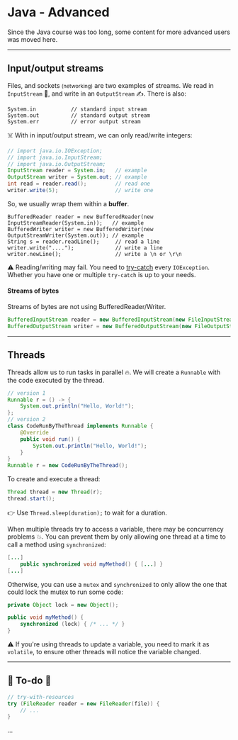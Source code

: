 # Java - Advanced

Since the Java course was too long, some content for more advanced users was moved here.

<hr class="sep-both">

## Input/output streams

<div class="row row-cols-md-2"><div>

Files, and sockets <small>(networking)</small> are two examples of streams. We read in `InputStream` 📖, and write in an `OutputStream` ✍️. There is also:

```java!
System.in           // standard input stream
System.out          // standard output stream
System.err          // error output stream
```

☠️ With in input/output stream, we can only read/write integers:

```java
// import java.io.IOException;
// import java.io.InputStream;
// import java.io.OutputStream;
InputStream reader = System.in;   // example
OutputStream writer = System.out; // example
int read = reader.read();         // read one
writer.write(5);                  // write one
```
</div><div>

So, we usually wrap them within a **buffer**.

```
BufferedReader reader = new BufferedReader(new InputStreamReader(System.in));   // example
BufferedWriter writer = new BufferedWriter(new OutputStreamWriter(System.out)); // example
String s = reader.readLine();     // read a line
writer.write("....");             // write a line
writer.newLine();                 // write a \n or \r\n
```

⚠️ Reading/writing may fail. You need to [try-catch]() every `IOException`. Whether you have one or multiple `try-catch` is up to your needs.

#### Streams of bytes

Streams of bytes are not using BufferedReader/Writer.

```java
BufferedInputStream reader = new BufferedInputStream(new FileInputStream(file));
BufferedOutputStream writer = new BufferedOutputStream(new FileOutputStream(file));
```
</div></div>

<hr class="sep-both">

## Threads

<div class="row row-cols-md-2"><div>

Threads allow us to run tasks in parallel 🔥. We will create a `Runnable` with the code executed by the thread.

```java
// version 1
Runnable r = () -> {
    System.out.println("Hello, World!");
};
// version 2
class CodeRunByTheThread implements Runnable {
	@Override
	public void run() {
		System.out.println("Hello, World!");
	}
}
Runnable r = new CodeRunByTheThread();
```

To create and execute a thread:

```java
Thread thread = new Thread(r);
thread.start();
```

👉 Use `Thread.sleep(duration);` to wait for a duration.
</div><div>

When multiple threads try to access a variable, there may be concurrency problems 💥. You can prevent them by only allowing one thread at a time to call a method using `synchronized`:

```java
[...]
    public synchronized void myMethod() { [...] }
[...]
```

Otherwise, you can use a `mutex` and `synchronized` to only allow the one that could lock the mutex to run some code:

```java
private Object lock = new Object();

public void myMethod() {
    synchronized (lock) { /* ... */ }
}
```

⚠️ If you're using threads to update a variable, you need to mark it as `volatile`, to ensure other threads will notice the variable changed. 
</div></div>

<hr class="sep-both">

## 👻 To-do 👻

<div class="row row-cols-md-2"><div>

```java
// try-with-resources
try (FileReader reader = new FileReader(file)) {
    // ...
}
```
</div><div>

...
</div></div>
